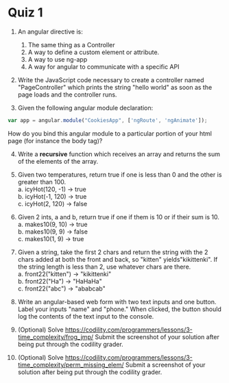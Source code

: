 # Quiz 1

1. An angular directive is:  
    1. The same thing as a Controller
    2. A way to define a custom element or attribute.
    3. A way to use ng-app
    4. A way for angular to communicate with a specific API

2. Write the JavaScript code necessary to create a controller named "PageController" which prints the string "hello world" as soon as the page loads and the controller runs.

3. Given the following angular module declaration:

  ```JavaScript
  var app = angular.module("CookiesApp", ['ngRoute', 'ngAnimate']);
  ```
  How do you bind this angular module to a particular portion of your html page (for instance the body tag)?

4. Write a **recursive** function which receives an array and returns the sum of the elements of the array.


5.	Given two temperatures, return true if one is less than 0 and the other is greater than 100.  
    a.	icyHot(120, -1) → true  
    b.	icyHot(-1, 120) → true  
    c.	icyHot(2, 120) → false  

6.	Given 2 ints, a and b, return true if one if them is 10 or if their sum is 10.  
    a.	makes10(9, 10) → true  
    b.	makes10(9, 9) → false  
    c.	makes10(1, 9) → true  

7.	Given a string, take the first 2 chars and return the string with the 2 chars added at both the front and back, so "kitten" yields"kikittenki". If the string length is less than 2, use whatever chars are there.  
    a.	front22("kitten") → "kikittenki"  
    b.	front22("Ha") → "HaHaHa"  
    c.	front22("abc") → "ababcab"  

8. Write an angular-based web form with two text inputs and one button. Label your inputs "name" and "phone." When clicked, the button should log the contents of the text input to the console.

9. (Optional) Solve https://codility.com/programmers/lessons/3-time_complexity/frog_jmp/
  Submit the screenshot of your solution after being put through the codility grader.

10. (Optional) Solve https://codility.com/programmers/lessons/3-time_complexity/perm_missing_elem/
  Submit a screenshot of your solution after being put through the codility grader.
